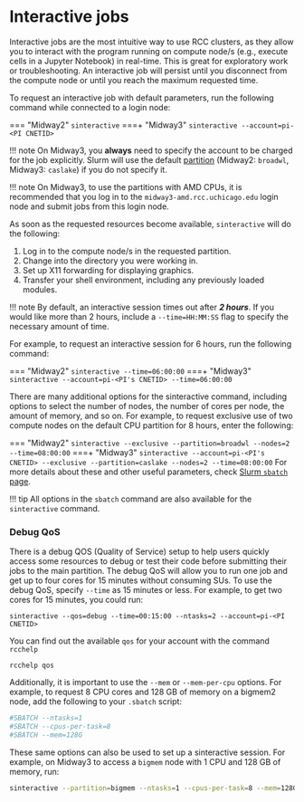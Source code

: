 # Interactive jobs
Interactive jobs are the most intuitive way to use RCC clusters, as they allow you to interact with the program running on compute node/s (e.g., execute cells in a Jupyter Notebook) in real-time. This is great for exploratory work or troubleshooting. An interactive job will persist until you disconnect from the compute node or until you reach the maximum requested time.  

To request an interactive job with default parameters, run the following command while connected to a login node:  

=== "Midway2"
    ```
    sinteractive
    ```
===+ "Midway3"
    ```
    sinteractive --account=pi-<PI CNETID>
    ```

!!! note
    On Midway3, you **always** need to specify the account to be charged for the job explicitly. Slurm will use the default [partition](partitions.md) (Midway2: `broadwl`, Midway3: `caslake`) if you do not specify it.

!!! note
    On Midway3, to use the partitions with AMD CPUs, it is recommended that you log in to the `midway3-amd.rcc.uchicago.edu` login node and submit jobs from this login node. 

As soon as the requested resources become available, `sinteractive` will do the following: 
 
1. Log in to the compute node/s in the requested partition.  
2. Change into the directory you were working in.  
3. Set up X11 forwarding for displaying graphics.  
4. Transfer your shell environment, including any previously loaded modules.  

!!! note 
	By default, an interactive session times out after ***2 hours***. If you would like more than 2 hours, include a `--time=HH:MM:SS` flag to specify the necessary amount of time. 
	
For example, to request an interactive session for 6 hours, run the following command:

=== "Midway2"
    ```
    sinteractive --time=06:00:00
    ```
===+ "Midway3"
    ```
    sinteractive --account=pi-<PI's CNETID> --time=06:00:00
    ```

There are many additional options for the sinteractive command, including options to select the number of nodes, the number of cores per node, the amount of memory, and so on. For example, to request exclusive use of two compute nodes on the default CPU partition for 8 hours, enter the following:

=== "Midway2"
    ```
    sinteractive --exclusive --partition=broadwl --nodes=2 --time=08:00:00
    ```
===+ "Midway3"
    ```
    sinteractive --account=pi-<PI's CNETID> --exclusive --partition=caslake --nodes=2 --time=08:00:00
    ```
For more details about these and other useful parameters, check [Slurm `sbatch` page](slurm-sbatch.md).

!!! tip
    All options in the `sbatch` command are also available for the `sinteractive` command. 

### Debug QoS 
There is a debug QOS (Quality of Service) setup to help users quickly access some resources to debug or test their code before submitting their jobs to the main partition. The debug QoS will allow you to run one job and get up to four cores for 15 minutes without consuming SUs. To use the debug QoS, specify `--time` as 15 minutes or less. For example, to get two cores for 15 minutes, you could run:

```
sinteractive --qos=debug --time=00:15:00 --ntasks=2 --account=pi-<PI CNETID>
```
You can find out the available `qos` for your account with the command `rcchelp`

```
rcchelp qos
```

Additionally, it is important to use the `--mem` or `--mem-per-cpu` options. For example, to request 8 CPU cores and 128 GB of memory on a bigmem2 node, add the following to your `.sbatch` script:

```bash
#SBATCH --ntasks=1
#SBATCH --cpus-per-task=8
#SBATCH --mem=128G
```

These same options can also be used to set up a sinteractive session. For example, on Midway3 to access a `bigmem` node with 1 CPU and 128 GB of memory, run: 

```bash
sinteractive --partition=bigmem --ntasks=1 --cpus-per-task=8 --mem=128G --account=pi-<PI CNETID>
```

